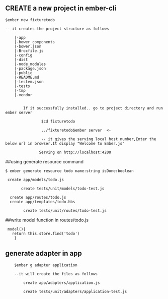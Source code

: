 ## CREATE a new project in ember-cli

	$ember new fixturetodo

	-- it creates the project structure as follows

		|-app
		|-bower_components
		|-bower.json
		|-Brocfile.js
		|-config
		|-dist
		|-node_modules
		|-package.json
		|-public
		|-README.md
		|-testem.json
		|-tests
		|-tmp
		|-vendor


			If it successfully installed.. go to project directory and run ember server

					$cd fixturetodo

					../fixturetodo$ember server  <-

					-- it gives the serving local host number,Enter the below url in browser.It display "Welcome to Ember.js"

				   Serving on http://localhost:4200

##using generate resource command
	
	$ ember generate resource todo name:string isDone:boolean 

	 create app/models/todo.js
	 
		   create tests/unit/models/todo-test.js 
	
	  create app/routes/todo.js
	  create app/templates/todo.hbs
	  
			create tests/unit/routes/todo-test.js

##write model function in routes/todo.js

	 model(){
	   return this.store.find('todo')
		}

## generate adapter in app

		$ember g adapter application
	
		--it will create the files as follows

			create app/adapters/application.js
			
			create tests/unit/adapters/application-test.js

